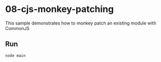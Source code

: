 # 08-cjs-monkey-patching

This sample demonstrates how to monkey patch an existing module with CommonJS

## Run

```bash
node main
```